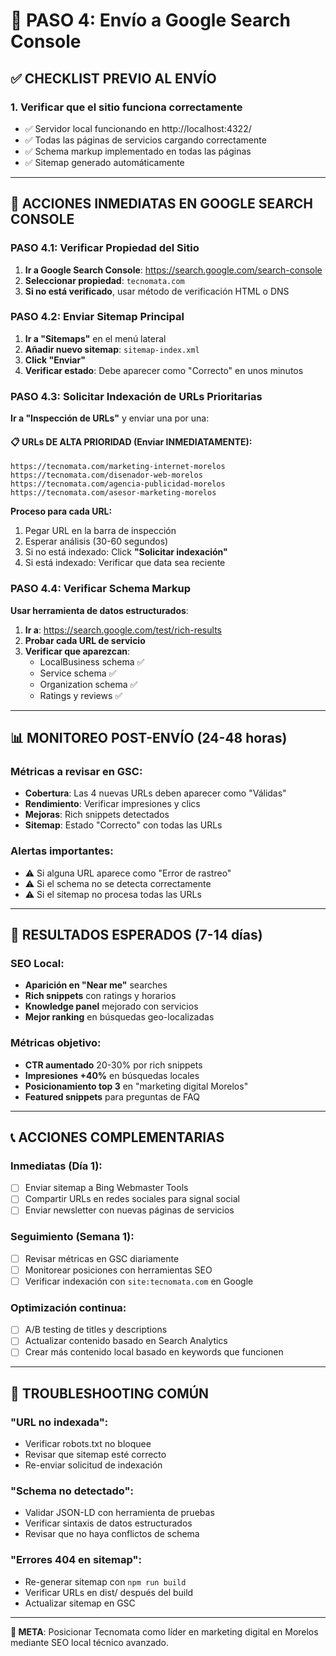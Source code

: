 # 🚀 PASO 4: Envío a Google Search Console

## ✅ CHECKLIST PREVIO AL ENVÍO

### 1. Verificar que el sitio funciona correctamente
- ✅ Servidor local funcionando en http://localhost:4322/
- ✅ Todas las páginas de servicios cargando correctamente
- ✅ Schema markup implementado en todas las páginas
- ✅ Sitemap generado automáticamente

---

## 🔧 ACCIONES INMEDIATAS EN GOOGLE SEARCH CONSOLE

### PASO 4.1: Verificar Propiedad del Sitio
1. **Ir a Google Search Console**: https://search.google.com/search-console
2. **Seleccionar propiedad**: `tecnomata.com`
3. **Si no está verificado**, usar método de verificación HTML o DNS

### PASO 4.2: Enviar Sitemap Principal
1. **Ir a "Sitemaps"** en el menú lateral
2. **Añadir nuevo sitemap**: `sitemap-index.xml`
3. **Click "Enviar"**
4. **Verificar estado**: Debe aparecer como "Correcto" en unos minutos

### PASO 4.3: Solicitar Indexación de URLs Prioritarias
**Ir a "Inspección de URLs"** y enviar una por una:

#### 📋 URLs DE ALTA PRIORIDAD (Enviar INMEDIATAMENTE):
```
https://tecnomata.com/marketing-internet-morelos
https://tecnomata.com/disenador-web-morelos
https://tecnomata.com/agencia-publicidad-morelos
https://tecnomata.com/asesor-marketing-morelos
```

**Proceso para cada URL:**
1. Pegar URL en la barra de inspección
2. Esperar análisis (30-60 segundos)
3. Si no está indexado: Click **"Solicitar indexación"**
4. Si está indexado: Verificar que data sea reciente

### PASO 4.4: Verificar Schema Markup
**Usar herramienta de datos estructurados**:
1. **Ir a**: https://search.google.com/test/rich-results
2. **Probar cada URL de servicio**
3. **Verificar que aparezcan**:
   - LocalBusiness schema ✅
   - Service schema ✅  
   - Organization schema ✅
   - Ratings y reviews ✅

---

## 📊 MONITOREO POST-ENVÍO (24-48 horas)

### Métricas a revisar en GSC:
- **Cobertura**: Las 4 nuevas URLs deben aparecer como "Válidas"
- **Rendimiento**: Verificar impresiones y clics
- **Mejoras**: Rich snippets detectados
- **Sitemap**: Estado "Correcto" con todas las URLs

### Alertas importantes:
- ⚠️ Si alguna URL aparece como "Error de rastreo"
- ⚠️ Si el schema no se detecta correctamente
- ⚠️ Si el sitemap no procesa todas las URLs

---

## 🎯 RESULTADOS ESPERADOS (7-14 días)

### SEO Local:
- **Aparición en "Near me"** searches
- **Rich snippets** con ratings y horarios
- **Knowledge panel** mejorado con servicios
- **Mejor ranking** en búsquedas geo-localizadas

### Métricas objetivo:
- **CTR aumentado** 20-30% por rich snippets
- **Impresiones +40%** en búsquedas locales
- **Posicionamiento top 3** en "marketing digital Morelos"
- **Featured snippets** para preguntas de FAQ

---

## 📞 ACCIONES COMPLEMENTARIAS

### Inmediatas (Día 1):
- [ ] Enviar sitemap a Bing Webmaster Tools
- [ ] Compartir URLs en redes sociales para signal social
- [ ] Enviar newsletter con nuevas páginas de servicios

### Seguimiento (Semana 1):
- [ ] Revisar métricas en GSC diariamente
- [ ] Monitorear posiciones con herramientas SEO
- [ ] Verificar indexación con `site:tecnomata.com` en Google

### Optimización continua:
- [ ] A/B testing de titles y descriptions
- [ ] Actualizar contenido basado en Search Analytics
- [ ] Crear más contenido local basado en keywords que funcionen

---

## 🚨 TROUBLESHOOTING COMÚN

### "URL no indexada":
- Verificar robots.txt no bloquee
- Revisar que sitemap esté correcto
- Re-enviar solicitud de indexación

### "Schema no detectado":
- Validar JSON-LD con herramienta de pruebas
- Verificar sintaxis de datos estructurados
- Revisar que no haya conflictos de schema

### "Errores 404 en sitemap":
- Re-generar sitemap con `npm run build`
- Verificar URLs en dist/ después del build
- Actualizar sitemap en GSC

---

**🎯 META**: Posicionar Tecnomata como líder en marketing digital en Morelos mediante SEO local técnico avanzado.